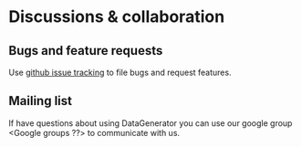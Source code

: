 Discussions & collaboration
===========================

Bugs and feature requests
-------------------------

Use [github issue tracking](https://github.com/FINRAOS/DataGenerator/issues) to file bugs and request features.

Mailing list
------------

If have questions about using DataGenerator you can use our google group <Google groups ??> to communicate with us.


